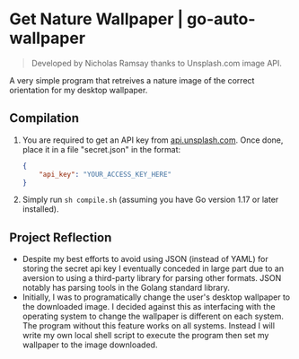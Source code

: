 # Get Nature Wallpaper | go-auto-wallpaper
> Developed by Nicholas Ramsay thanks to Unsplash.com image API.

A very simple program that retreives a nature image of the correct orientation for my desktop wallpaper.

## Compilation
1. You are required to get an API key from [api.unsplash.com](http://api.unsplash.com). Once done, place it in a file "secret.json" in the format: 
    ```json
    {
        "api_key": "YOUR_ACCESS_KEY_HERE"
    }
    ```
2. Simply run `sh compile.sh` (assuming you have Go version 1.17 or later installed).


## Project Reflection
* Despite my best efforts to avoid using JSON (instead of YAML) for storing the secret api key I eventually conceded in large part due to an aversion to using a third-party library for parsing other formats. JSON notably has parsing tools in the Golang standard library. 
* Initially, I was to programatically change the user's desktop wallpaper to the downloaded image. I decided against this as interfacing with the operating system to change the wallpaper is different on each system. The program without this feature works on all systems. Instead I will write my own local shell script to execute the program then set my wallpaper to the image downloaded.
